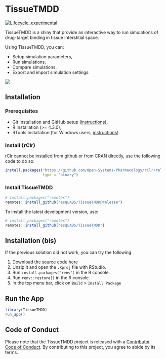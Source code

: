 
<!-- README.md is generated from README.Rmd. Please edit that file -->

# TissueTMDD

<!-- badges: start -->

[![Lifecycle:
experimental](https://img.shields.io/badge/lifecycle-experimental-orange.svg)](https://lifecycle.r-lib.org/articles/stages.html#experimental)
<!-- badges: end -->

TissueTMDD is a shiny that provide an interactive way to run simulations
of drug-target binding in tissue interstitial space.

Using TissueTMDD, you can:

- Setup simulation parameters,
- Run simulations,
- Compare simulations,
- Export and import simulation settings

![](vignettes/assets/tmdd_preview.gif)

## Installation

### Prerequisites

- Git Installation and GitHub setup
  ([instructions](https://gist.github.com/z3tt/3dab3535007acf108391649766409421)),
- R Installation (\>= 4.3.0),
- RTools Installation (for Windows users,
  [instructions](https://cran.r-project.org/bin/windows/Rtools/rtools40.html)).

### Install {rClr}

rClr cannot be installed from github or from CRAN directly, use the
following code to do so:

``` r
install.packages("https://github.com/Open-Systems-Pharmacology/rClr/releases/download/v0.9.2/rClr_0.9.2.zip", 
                 type = "binary")
```

### Install TissueTMDD

``` r
# install.packages("remotes")
remotes::install_github("esqLABS/TissueTMDD@release")
```

To install the latest development version, use:

``` r
# install.packages("remotes")
remotes::install_github("esqLABS/TissueTMDD")
```

## Installation (bis)

If the previous solution did not work, you can try the following

1.  Download the source code
    [here](https://github.com/esqLABS/TissueTMDD/archive/refs/heads/main.zip)
2.  Unzip it and open the `.Rproj` file with RStudio.
3.  Run `install.packages("renv")` in the R console.
4.  Run `renv::restore()` in the R console.
5. In the top menu bar, click on `Build` > `Install Package`

## Run the App

``` r
library(TissueTMDD)
run_app()
```

## Code of Conduct

Please note that the TissueTMDD project is released with a [Contributor
Code of
Conduct](https://contributor-covenant.org/version/2/1/CODE_OF_CONDUCT.html).
By contributing to this project, you agree to abide by its terms.
